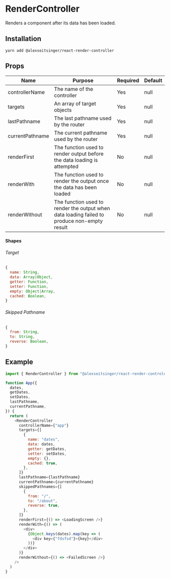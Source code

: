 # RenderController

Renders a component after its data has been loaded.

## Installation

```
yarn add @alexseitsinger/react-render-controller
```

## Props

__Name__        | __Purpose__                                                                                 | __Required__ | __Default__
---             | ---                                                                                         | ---          | ---
controllerName  | The name of the controller                                                                  | Yes          | null
targets         | An array of target objects                                                                  | Yes          | null
lastPathname    | The last pathname used by the router                                                        | Yes          | null
currentPathname | The current pathname used by the router                                                     | Yes          | null
renderFirst     | The function used to render output before the data loading is attempted                     | No           | null
renderWith      | The function used to render the output once the data has been loaded                        | No           | null
renderWithout   | The function used to render the output when data loading failed to produce non-empty result | No           | null

#### Shapes

###### Target

```javascript
{
  name: String,
  data: Array|Object,
  getter: Function,
  setter: Function,
  empty: Object|Array,
  cached: Boolean,
}
```

###### Skipped Pathname

```javascript
{
  from: String,
  to: String,
  reverse: Boolean,
}
```

## Example

```javascript
import { RenderController } from "@alexseitsinger/react-render-controler"

function App({
  dates,
  getDates,
  setDates,
  lastPathname,
  currentPathname,
}) {
  return (
    <RenderController
      controllerName={"app"}
      targets={[
        {
          name: "dates",
          data: dates,
          getter: getDates,
          setter: setDates,
          empty: {},
          cached: true,
        },
      ]}
      lastPathname={lastPathname}
      currentPathname={currentPathname}
      skippedPathnames={[
        {
          from: "/",
          to: "/about",
          reverse: true,
        },
      ]}
      renderFirst={() => <LoadingScreen />}
      renderWith={() => (
        <div>
          {Object.keys(dates).map(key => (
            <div key={"fdsfsd"}>{key}</div>
          ))}
        </div>
      )}
      renderWithout={() => <FailedScreen />}
    />
  )
}
```
